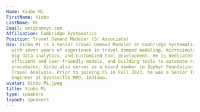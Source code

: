 ```yaml
---
Name: Xinbo Mi
FirstName: Xinbo
LastName: Mi
Email: xmi@camsys.com
Affiliation: Cambridge Systematics
Position: Travel Demand Modeler (Sr Associate)
Bio: Xinbo Mi is a Senior Travel Demand Modeler at Cambridge Systematics, Inc. (CS)
  with seven years of experience in travel demand modeling, microsimulation modeling,
  big data analytics, and customized tool development. He is dedicated to making effective,
  efficient and user-friendly models, and building tools to automate repetitive labor-intensive
  procedures. Xinbo also serves as a board member in Zephyr Foundation for Advancing
  Travel Analysis. Prior to joining CS in Fall 2023, he was a Senior Transportation
  Engineer at Evansville MPO, Indiana.
avatar: Xinbo Mi.jpeg
title: Xinbo Mi
type: speakers
layout: speakers
---
```

